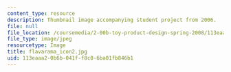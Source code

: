 ```yaml
---
content_type: resource
description: Thumbnail image accompanying student project from 2006.
file: null
file_location: /coursemedia/2-00b-toy-product-design-spring-2008/113eaaa20b6b041ff8c06ba01fb846b1_flavarama_icon2.jpg
file_type: image/jpeg
resourcetype: Image
title: flavarama_icon2.jpg
uid: 113eaaa2-0b6b-041f-f8c0-6ba01fb846b1
---
```

